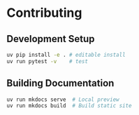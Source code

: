 # Contributing

## Development Setup

```bash
uv pip install -e . # editable install 
uv run pytest -v    # test
```

## Building Documentation

```bash
uv run mkdocs serve  # Local preview
uv run mkdocs build  # Build static site
```

